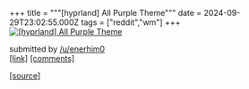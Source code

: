 +++
title = """[hyprland] All Purple Theme"""
date = 2024-09-29T23:02:55.000Z
tags = ["reddit","wm"]
+++
[![[hyprland] All Purple Theme](https://b.thumbs.redditmedia.com/EeY9JvPZxdTOc4-XulgV1gOOy0au_5k0jM6DPoToy_I.jpg "[hyprland] All Purple Theme")](https://www.reddit.com/r/unixporn/comments/1fshad6/hyprland_all_purple_theme/)

submitted by [/u/enerhim0](https://www.reddit.com/user/enerhim0)  
[\[link\]](https://www.reddit.com/gallery/1fshad6) [\[comments\]](https://www.reddit.com/r/unixporn/comments/1fshad6/hyprland_all_purple_theme/)

[[source]](https://www.reddit.com/r/unixporn/comments/1fshad6/hyprland_all_purple_theme/)
